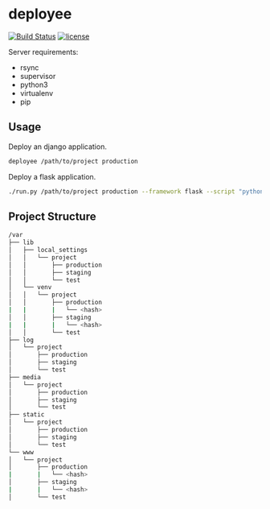 # deployee

[![Build Status](https://travis-ci.org/WqyJh/deployee.svg?branch=master)](https://travis-ci.org/WqyJh/deployee)
[![license](https://img.shields.io/badge/LICENCE-GPLv3-brightgreen.svg)](https://raw.githubusercontent.com/WqyJh/deployee/master/LICENSE)

Server requirements:

- rsync
- supervisor
- python3
- virtualenv
- pip


## Usage

Deploy an django application.

```bash
deployee /path/to/project production
```

Deploy a flask application.

```bash
./run.py /path/to/project production --framework flask --script "python -m app"
```

## Project Structure

```bash
/var
├── lib
│   ├── local_settings
│   │   └── project
│   │       ├── production
│   │       ├── staging
│   │       └── test
│   └── venv
│   │   └── project
│   │       ├── production
|   |       |   └── <hash>
│   │       ├── staging
|   |       |   └── <hash>
│   │       └── test
├── log
│   └── project
│       ├── production
│       ├── staging
│       └── test
├── media
│   └── project
│       ├── production
│       ├── staging
│       └── test
├── static
│   └── project
│       ├── production
│       ├── staging
│       └── test
└── www
│   └── project
│       ├── production
|       |   └── <hash>
│       ├── staging
|       |   └── <hash>
│       └── test
```